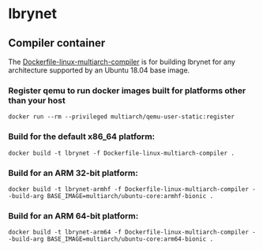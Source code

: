 # lbrynet

## Compiler container

The [Dockerfile-linux-multiarch-compiler](Dockerfile-linux-multiarch-compiler) is for building lbrynet for any architecture supported
by an Ubuntu 18.04 base image.

### Register qemu to run docker images built for platforms other than your host

```
docker run --rm --privileged multiarch/qemu-user-static:register
```

### Build for the default x86_64 platform:

```
docker build -t lbrynet -f Dockerfile-linux-multiarch-compiler .
```

### Build for an ARM 32-bit platform:

```
docker build -t lbrynet-armhf -f Dockerfile-linux-multiarch-compiler --build-arg BASE_IMAGE=multiarch/ubuntu-core:armhf-bionic .
```

### Build for an ARM 64-bit platform:

```
docker build -t lbrynet-arm64 -f Dockerfile-linux-multiarch-compiler --build-arg BASE_IMAGE=multiarch/ubuntu-core:arm64-bionic .
```
